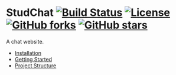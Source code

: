 # StudChat [![Build Status](http://adx-audioxd.ddns.net:8090/job/StudChat/badge/icon)](http://adx-audioxd.ddns.net:8090/job/StudChat/) [![License](https://img.shields.io/badge/License-MIT-yellow.svg)](https://github.com/audioXD/StudChat/blob/master/LICENSE) [![GitHub forks](https://img.shields.io/github/forks/audioXD/StudChat.svg?style=social&label=Fork)](https://github.com/angular/angular-cli/fork) [![GitHub stars](https://img.shields.io/github/stars/audioXD/StudChat.svg?style=social&label=Star)](https://github.com/angular/angular-cli)


A chat website.

* [Installation]
* [Getting Started]
* [Project Structure]




[Installation]: https://github.com/audioXD/StudChat/blob/master/doc/getting-started.md
[Getting Started]: https://github.com/audioXD/StudChat/blob/master/doc/installation.md
[Project Structure]: https://github.com/audioXD/StudChat/blob/master/doc/project-structure.md